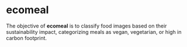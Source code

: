 # ecomeal
The objective of **ecomeal** is to classify food images based on their sustainability impact, categorizing meals as vegan, vegetarian, or high in carbon footprint.
